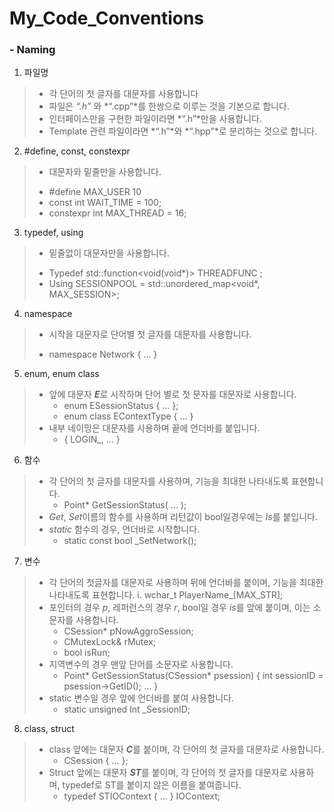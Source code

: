# My_Code_Conventions

### - Naming

 1.	파일명 
>   * 각 단어의 첫 글자를 대문자를 사용합니다
>   *	파일은 *“.h”* 와 *“.cpp”*를 한쌍으로 이루는 것을 기본으로 합니다.
>   *	인터페이스만을 구현한 파일이라면 *“.h”*만을 사용합니다.
>   *	Template 관련 파일이라면 *“.h”*와 *“.hpp”*로 분리하는 것으로 합니다.

 2.	#define, const, constexpr
> *	대문자와 밑줄만을 사용합니다.
>  +	#define MAX_USER 10
>  +	const int WAIT_TIME = 100;
>  +	constexpr int MAX_THREAD = 16;

 3.	typedef, using
>   *	밑줄없이 대문자만을 사용합니다.
>    +	Typedef std::function<void(void*)> THREADFUNC ;
>    +	Using SESSIONPOOL = std::unordered_map<void*, MAX_SESSION>;

 4.	namespace
>   *	시작을 대문자로 단어별 첫 글자를 대문자를 사용합니다.
>    +	namespace Network { … }

 5.	enum, enum class
> *	앞에 대문자 ***E***로 시작하며 단어 별로 첫 문자를 대문자로 사용합니다.
>   +	enum ESessionStatus { … };
>   +	enum class EContextType { … }
> *	내부 네이밍은 대문자를 사용하며 끝에 언더바를 붙입니다.
>   +	{ LOGIN_, … } 

 6.	함수
> *	각 단어의 첫 글자를 대문자를 사용하며, 기능을 최대한 나타내도록 표현합니다.
>   +	Point* GetSessionStatus( … );
> *	*Get*, *Set*이름의 함수를 사용하며 리턴값이 bool일경우에는 *Is*를 붙입니다.
> *	*static* 함수의 경우, 언더바로 시작합니다.
>   + static const bool _SetNetwork();

 7.	변수
> *	각 단어의 첫글자를 대문자로 사용하며 뒤에 언더바를 붙이며, 기능을 최대한 나타내도록 표현합니다.
>   i.	wchar_t PlayerName_[MAX_STR];
> *	포인터의 경우 *p*, 레퍼런스의 경우 *r*, bool일 경우 *is*를 앞에 붙이며, 이는 소문자를 사용합니다.
>   +	CSession* pNowAggroSession;
>   +	CMutexLock& rMutex;
>   +	bool isRun;
> *	지역변수의 경우 맨앞 단어를 소문자로 사용합니다.
>   +	Point* GetSessionStatus(CSession* psession) { int sessionID = psession->GetID(); … }
> *	static 변수일 경우 앞에 언더바를 붙여 사용합니다.
>   +	static unsigned Int _SessionID;

 8.	class, struct
> *	class 앞에는 대문자 ***C***를 붙이며, 각 단어의 첫 글자를 대문자로 사용합니다.
>   +	CSession { … };
> *	Struct 앞에는 대문자 ***ST***를 붙이며, 각 단어의 첫 글자를 대문자로 사용하며, typedef로 ST를 붙이지 않은 이름을 붙여줍니다.
>   +	typedef STIOContext { … } IOContext;
